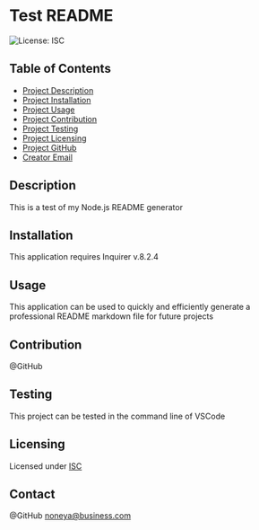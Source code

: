 
# Test README

![License: ISC](https://img.shields.io/badge/License-ISC-blue.svg)
    
## Table of Contents
- [Project Description](#Description)
- [Project Installation](#Install)
- [Project Usage](#Usage)
- [Project Contribution](#Contributing)
- [Project Testing](#Test)
- [Project Licensing](#License)
- [Project GitHub](#GitHub)
- [Creator Email](#Email)
  
## Description
This is a test of my Node.js README generator

## Installation
This application requires Inquirer v.8.2.4
  
## Usage
This application can be used to quickly and efficiently generate a professional README markdown file for future projects
  
## Contribution
@GitHub
  
## Testing
This project can be tested in the command line of VSCode
  
## Licensing
Licensed under [ISC](https://opensource.org/license/isc-license-txt/)
  
## Contact
@GitHub
noneya@business.com
    